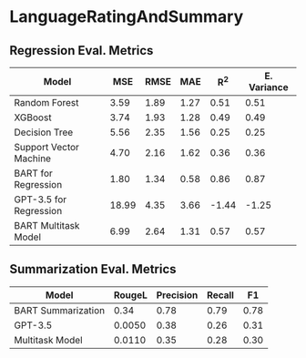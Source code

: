 # LanguageRatingAndSummary
## Regression Eval. Metrics
| Model | MSE | RMSE | MAE | R<sup>2</sup> | E. Variance|
|----------|----------|----------|----------|----------|----------|
| Random Forest    | 3.59    | 1.89    | 1.27    | 0.51    | 0.51   |
| XGBoost   | 3.74    | 1.93   | 1.28   | 0.49    | 0.49    |
| Decision Tree    | 5.56    | 2.35    | 1.56    | 0.25    | 0.25    |
| Support Vector Machine    | 4.70    | 2.16    | 1.62    | 0.36   | 0.36    |
| BART for Regression    | 1.80   | 1.34    | 0.58    | 0.86    | 0.87   |
| GPT-3.5 for Regression    | 18.99    | 4.35    | 3.66     | -1.44    | -1.25    |
| BART Multitask Model    | 6.99    | 2.64    | 1.31    | 0.57    | 0.57    |


## Summarization Eval. Metrics
| Model             | RougeL | Precision | Recall | F1    |
|-------------------|--------|-----------|--------|-------|
| BART Summarization| 0.34   | 0.78      | 0.79   | 0.78  |
| GPT-3.5           | 0.0050 | 0.38      | 0.26   | 0.31  |
| Multitask Model   | 0.0110 | 0.35      | 0.28   | 0.30  |



